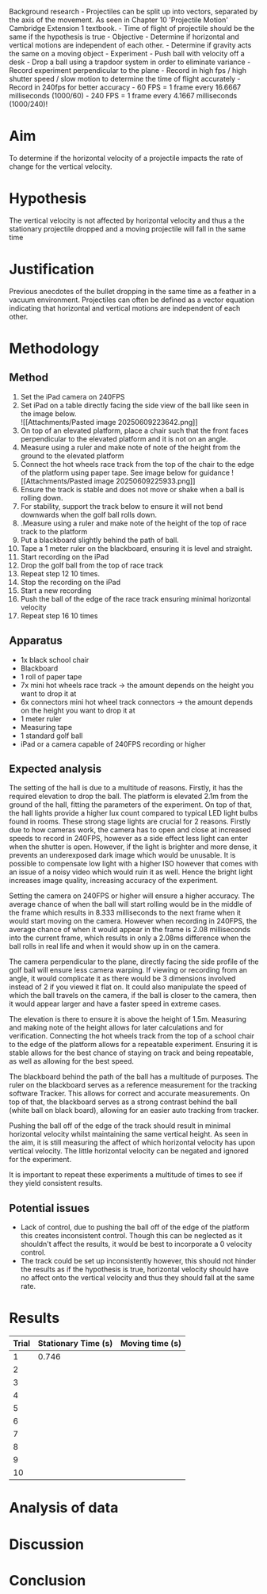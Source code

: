 Background research
		- Projectiles can be split up into vectors, separated by the axis of the movement. As seen in Chapter 10 'Projectile Motion' Cambridge Extension 1 textbook.
		- Time of flight of projectile should be the same if the hypothesis is true
	- Objective
		- Determine if horizontal and vertical motions are independent of each other. 
		- Determine if gravity acts the same on a moving object
	- Experiment
		- Push ball with velocity off a desk
		- Drop a ball using a trapdoor system in order to eliminate variance 
		- Record experiment perpendicular to the plane
		- Record in high fps / high shutter speed / slow motion to determine the time of flight accurately
		- Record in 240fps for better accuracy
			- 60 FPS = 1 frame every 16.6667 milliseconds (1000/60)
			- 240 FPS = 1 frame every 4.1667 milliseconds (1000/240)!

# Aim
To determine if the horizontal velocity of a projectile impacts the rate of change for the vertical velocity.
# Hypothesis
The vertical velocity is not affected by horizontal velocity and thus a the stationary projectile dropped and a moving projectile will fall in the same time

# Justification
Previous anecdotes of the bullet dropping in the same time as a feather in a vacuum environment. Projectiles can often be defined as a vector equation indicating that horizontal and vertical motions are independent of each other.
# Methodology
## Method
1. Set the iPad camera on 240FPS 
2. Set iPad on a table directly facing the side view of the ball like seen in the image below.  
![[Attachments/Pasted image 20250609223642.png]]
3. On top of an elevated platform, place a chair such that the front faces perpendicular to the elevated platform and it is not on an angle.
4. Measure using a ruler and make note of  note of the height from the ground to the elevated platform
5. Connect the hot wheels race track from the top of the chair to the edge of the platform using paper tape. See image below for guidance
![[Attachments/Pasted image 20250609225933.png]]
6. Ensure the track is stable and does not move or shake when a ball is rolling down.
7. For stability, support the track below to ensure it will not bend downwards when the golf ball rolls down.
8. .Measure using a ruler and make note of the height of the top of race track to the platform
9. Put a blackboard slightly behind the path of ball.
10. Tape a 1 meter ruler on the blackboard, ensuring it is level and straight.
11. Start recording on the iPad
12. Drop the golf ball from the top of race track
13. Repeat step 12 10 times.
14. Stop the recording on the iPad
15. Start a new recording
16. Push the ball of the edge of the race track ensuring minimal horizontal velocity
17. Repeat step 16 10 times
## Apparatus
- 1x black school chair
- Blackboard
- 1 roll of paper tape
- 7x mini hot wheels race track -> the amount depends on the height you want to drop it at
- 6x connectors mini hot wheel track connectors -> the amount depends on the height you want to drop it at
- 1 meter ruler
- Measuring tape
- 1 standard golf ball
- iPad or a camera capable of 240FPS recording or higher
## Expected analysis
The setting of the hall is due to a multitude of reasons. Firstly, it has the required elevation to drop the ball. The platform is elevated 2.1m from the ground of the hall, fitting the parameters of the experiment. On top of that, the hall lights provide a higher lux count compared to typical LED light bulbs found in rooms. These strong stage lights are crucial for 2 reasons. Firstly due to how cameras work, the camera has to open and close at increased speeds to record in 240FPS, however as a side effect less light can enter when the shutter is open. However, if the light is brighter and more dense, it prevents an underexposed dark image which would be unusable. It is possible to compensate low light with a higher ISO however that comes with an issue of a noisy video which would ruin it as well. Hence the bright light increases image quality, increasing accuracy of the experiment. 

Setting the camera on 240FPS or higher will ensure a higher accuracy. The average chance of when the ball will start rolling would be in the middle of the frame which results in 8.333 milliseconds to the next frame when it would start moving on the camera. However when recording in 240FPS, the average chance of when it would appear in the frame is 2.08 milliseconds into the current frame, which results in only a 2.08ms difference when the ball rolls in real life and when it would show up in on the camera. 

The camera perpendicular to the plane, directly facing the side profile of the golf ball will ensure less camera warping. If viewing or recording from an angle, it would complicate it as there would be 3 dimensions involved instead of 2 if you viewed it flat on. It could also manipulate the speed of which the ball travels on the camera, if the ball is closer to the camera, then it would appear larger and have a faster speed in extreme cases.

The elevation is there to ensure it is above the height of 1.5m. Measuring and making note of the height allows for later calculations and for verification. Connecting the hot wheels track from the top of a school chair to the edge of the platform allows for a repeatable experiment. Ensuring it is stable allows for the best chance of staying on track and being repeatable, as well as allowing for the best speed.

The blackboard behind the path of the ball has a multitude of purposes. The ruler on the blackboard serves as a reference measurement for the tracking software Tracker. This allows for correct and accurate measurements. On top of that, the blackboard serves as a strong contrast behind the ball (white ball on black board), allowing for an easier auto tracking from tracker. 

Pushing the ball off of the edge of the track should result in minimal horizontal velocity whilst maintaining the same vertical height. As seen in the aim, it is still measuring the affect of which horizontal velocity has upon vertical velocity. The little horizontal velocity can be negated and ignored for the experiment.

It is important to repeat these experiments a multitude of times to see if they yield consistent results.
## Potential issues
- Lack of control, due to pushing the ball off of the edge of the platform this creates inconsistent control. Though this can be neglected as it shouldn't affect the results, it would be best to incorporate a 0 velocity control.
- The track could be set up inconsistently however, this should not hinder the results as if the hypothesis is true, horizontal velocity should have no affect onto the vertical velocity and thus they should fall at the same rate.
# Results

| Trial | Stationary Time (s) | Moving time (s) |
| ----- | ------------------- | --------------- |
| 1     | 0.746               |                 |
| 2     |                     |                 |
| 3     |                     |                 |
| 4     |                     |                 |
| 5     |                     |                 |
| 6     |                     |                 |
| 7     |                     |                 |
| 8     |                     |                 |
| 9     |                     |                 |
| 10    |                     |                 |

# Analysis of data
# Discussion
# Conclusion